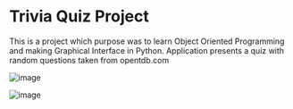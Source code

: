 # Trivia Quiz Project
This is a project which purpose was to learn Object Oriented Programming and making Graphical Interface in Python. 
Application presents a quiz with random questions taken from opentdb.com


![image](https://github.com/domstef/QuizProjectApp/assets/96998028/51a64a5c-56b0-4d2a-b903-89c3d07e4598)

![image](https://github.com/domstef/QuizProjectApp/assets/96998028/bd7cbc04-eaa6-4661-96b9-898258b8723f)

